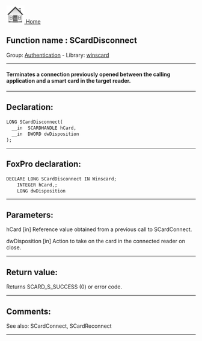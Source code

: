 [<img src="../../images/home.png"> Home ](https://github.com/VFPX/Win32API)  

## Function name : SCardDisconnect
Group: [Authentication](../../functions_group.md#Authentication)  -  Library: [winscard](../../../libraries.md#winscard)  
***  


#### Terminates a connection previously opened between the calling application and a smart card in the target reader.
***  


## Declaration:
```foxpro  
LONG SCardDisconnect(
  __in  SCARDHANDLE hCard,
  __in  DWORD dwDisposition
);  
```  
***  


## FoxPro declaration:
```foxpro  
DECLARE LONG SCardDisconnect IN Winscard;
	INTEGER hCard,;
	LONG dwDisposition  
```  
***  


## Parameters:
hCard [in] 
Reference value obtained from a previous call to SCardConnect.

dwDisposition [in] 
Action to take on the card in the connected reader on close.
  
***  


## Return value:
Returns SCARD_S_SUCCESS (0) or error code.  
***  


## Comments:
See also: SCardConnect, SCardReconnect   
  
***  

